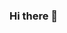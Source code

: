 ### Hi there 👋

<!--
**udaysom2120/udaysom2120** is a ✨ _special_ ✨ repository because its `README.md` (this file) appears on your GitHub profile.

Here are some ideas to get you started:

- 🔭 I’m currently working on ...
- 🌱 I’m currently learning MEAN-Stack
- 👯 I’m looking to collaborate on Meta
- 🤔 I’m looking for help with Data Structures
- 💬 Ask me about my projects
- 📫 How to reach me: [LinkedIn: @udaysom](www.linkedin.com/in/uday-som-6b6935235)
- 😄 Pronouns: His/He
- ⚡ Fun fact: ...
-->
